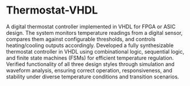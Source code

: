 # Thermostat-VHDL
A digital thermostat controller implemented in VHDL for FPGA or ASIC design. The system monitors temperature readings from a digital sensor, compares them against configurable thresholds, and controls heating/cooling outputs accordingly.
Developed a fully synthesizable thermostat controller in VHDL using combinational logic, sequential logic, and finite state machines (FSMs) for efficient temperature regulation. Verified functionality of all three design styles through simulation and waveform analysis, ensuring correct operation, responsiveness, and stability under diverse temperature conditions and transition scenarios.
